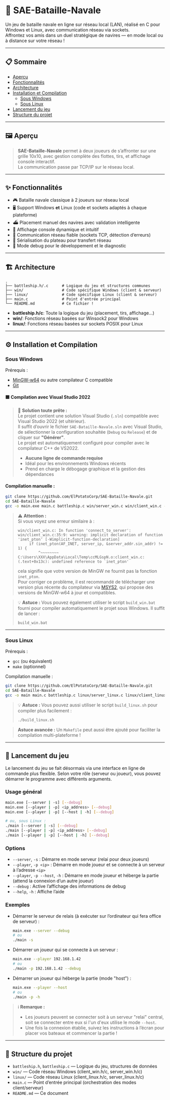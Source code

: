 # 🚢 SAE-Bataille-Navale

Un jeu de bataille navale en ligne sur réseau local (LAN), réalisé en C pour Windows et Linux, avec communication réseau via sockets.  
Affrontez vos amis dans un duel stratégique de navires — en mode local ou à distance sur votre réseau !

---

## 📋 Sommaire

- [Aperçu](#-aperçu)
- [Fonctionnalités](#-fonctionnalités)
- [Architecture](#-architecture)
- [Installation et Compilation](#-installation-et-compilation)
    - [Sous Windows](#sous-windows)
    - [Sous Linux](#sous-linux)
- [Lancement du jeu](#-lancement-du-jeu)
- [Structure du projet](#-structure-du-projet)

---

## 🖼️ Aperçu

> **SAE-Bataille-Navale** permet à deux joueurs de s’affronter sur une grille 10x10, avec gestion complète des flottes, tirs, et affichage console interactif.  
> La communication passe par TCP/IP sur le réseau local.

---

## ✨ Fonctionnalités

- 🎮 Bataille navale classique à 2 joueurs sur réseau local
- 🖥️ Support Windows **et** Linux (code et sockets adaptés à chaque plateforme)
- ⛴️ Placement manuel des navires avec validation intelligente
- 🚀 Affichage console dynamique et intuitif
- 📡 Communication réseau fiable (sockets TCP, détection d’erreurs)
- 🔄 Sérialisation du plateau pour transfert réseau
- 🐞 Mode debug pour le développement et le diagnostic

---

## 🏗️ Architecture

```
.
├── battleship.h/.c      # Logique du jeu et structures communes
├── win/                 # Code spécifique Windows (client & serveur)
├── linux/               # Code spécifique Linux (client & serveur)
├── main.c               # Point d'entrée principal
└── README.md            # Ce fichier !
```

- **battleship.h/c**: Toute la logique du jeu (placement, tirs, affichage…)
- **win/**: Fonctions réseau basées sur Winsock2 pour Windows
- **linux/**: Fonctions réseau basées sur sockets POSIX pour Linux

---

## ⚙️ Installation et Compilation

### Sous Windows

Prérequis :
- [MinGW-w64](https://www.mingw-w64.org/) ou autre compilateur C compatible
- [Git](https://git-scm.com/)

#### 🟦 Compilation avec Visual Studio 2022

> 🎯 **Solution toute prête :**  
> Le projet contient une solution Visual Studio (`.sln`) compatible avec Visual Studio 2022 (et ultérieur).  
> Il suffit d’ouvrir le fichier `SAE-Bataille-Navale.sln` avec Visual Studio, de sélectionner la configuration souhaitée (`Debug` ou `Release`) et de cliquer sur **"Générer"**.  
> Le projet est automatiquement configuré pour compiler avec le compilateur C++ de VS2022.
>
> - **Aucune ligne de commande requise**
> - Idéal pour les environnements Windows récents
> - Prend en charge le débogage graphique et la gestion des dépendances

#### Compilation manuelle :
```bash
git clone https://github.com/ElPotatoCorp/SAE-Bataille-Navale.git
cd SAE-Bataille-Navale
gcc -o main.exe main.c battleship.c win/server_win.c win/client_win.c -lws2_32
```
> ⚠️ **Attention :**  
> Si vous voyez une erreur similaire à :
> ```
> win/client_win.c: In function 'connect_to_server':
> win/client_win.c:35:9: warning: implicit declaration of function 'inet_pton' [-Wimplicit-function-declaration]
>      if (inet_pton(AF_INET, server_ip, &server_addr.sin_addr) != 1) {
>          ^~~~~~~~~
> C:\Users\XXX\AppData\Local\Temp\ccMLGspN.o:client_win.c:(.text+0x13c): undefined reference to `inet_pton'
> ```
> cela signifie que votre version de MinGW ne fournit pas la fonction `inet_pton`.  
> Pour corriger ce problème, il est recommandé de télécharger une version plus récente du compilateur via [MSYS2](https://www.msys2.org/), qui propose des versions de MinGW-w64 à jour et compatibles.

> 💡 **Astuce :** Vous pouvez également utiliser le script `build_win.bat` fourni pour compiler automatiquement le projet sous Windows. Il suffit de lancer :
> ```
> build_win.bat
> ```

---

### Sous Linux

Prérequis :
- `gcc` (ou équivalent)
- `make` (optionnel)

Compilation manuelle :
```bash
git clone https://github.com/ElPotatoCorp/SAE-Bataille-Navale.git
cd SAE-Bataille-Navale
gcc -o main main.c battleship.c linux/server_linux.c linux/client_linux.c
```
> 💡 **Astuce :** Vous pouvez aussi utiliser le script `build_linux.sh` pour compiler plus facilement :
> ```bash
> ./build_linux.sh
> ```

> **Astuce avancée :** Un `Makefile` peut aussi être ajouté pour faciliter la compilation multi-plateforme !

---

## 🚦 Lancement du jeu

Le lancement du jeu se fait désormais via une interface en ligne de commande plus flexible. Selon votre rôle (serveur ou joueur), vous pouvez démarrer le programme avec différents arguments.

### Usage général

```bash
main.exe [--server | -s] [--debug]
main.exe [--player | -p] <ip_address> [--debug]
main.exe [--player | -p] [--host | -h] [--debug]

# ou, sous Linux :
./main [--server | -s] [--debug]
./main [--player | -p] <ip_address> [--debug]
./main [--player | -p] [--host | -h] [--debug]
```

### Options

- `--server`, `-s` : Démarre en mode serveur (relai pour deux joueurs)
- `--player`, `-p <ip>` : Démarre en mode joueur et se connecte à un serveur à l’adresse `<ip>`
- `--player`, `-p --host`, `-h` : Démarre en mode joueur et héberge la partie (attend la connexion d’un autre joueur)
- `--debug` : Active l’affichage des informations de debug
- `--help`, `-h` : Affiche l’aide

### Exemples

- Démarrer le serveur de relais (à exécuter sur l’ordinateur qui fera office de serveur) :
  ```bash
  main.exe --server --debug
  # ou
  ./main -s
  ```

- Démarrer un joueur qui se connecte à un serveur :
  ```bash
  main.exe --player 192.168.1.42
  # ou
  ./main -p 192.168.1.42 --debug
  ```

- Démarrer un joueur qui héberge la partie (mode "host") :
  ```bash
  main.exe --player --host
  # ou
  ./main -p -h
  ```

> ℹ️ **Remarque :**
> - Les joueurs peuvent se connecter soit à un serveur "relai" central, soit se connecter entre eux si l'un d'eux utilise le mode `--host`.
> - Une fois la connexion établie, suivez les instructions à l’écran pour placer vos bateaux et commencer la partie !

---

## 📂 Structure du projet

- `battleship.h`, `battleship.c` — Logique du jeu, structures de données
- `win/` — Code réseau Windows (client_win.h/c, server_win.h/c)
- `linux/` — Code réseau Linux (client_linux.h/c, server_linux.h/c)
- `main.c` — Point d’entrée principal (orchestration des modes client/serveur)
- `README.md` — Ce document
